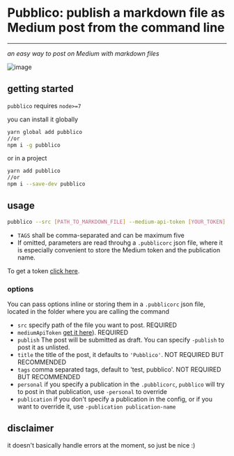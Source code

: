 # Pubblico: publish a markdown file as Medium post from the command line

---

*an easy way to post on Medium with markdown files*

![image](https://cloud.githubusercontent.com/assets/3280300/25977271/c3982aae-36ba-11e7-915b-1b499f02691d.png)


## getting started

`pubblico` requires `node>=7`

you can install it globally
```sh
yarn global add pubblico
//or
npm i -g pubblico
```

or in a project
```sh
yarn add pubblico
//or
npm i --save-dev pubblico
```

## usage

```sh
pubblico --src [PATH_TO_MARKDOWN_FILE] --medium-api-token [YOUR_TOKEN] --title [TITLE] --tags [TAGS] --publication [PUBLICATION]
```

* `TAGS` shall be comma-separated and can be maximum five 
* If omitted, parameters are read throuhg a `.pubblicorc` json file, where it is especially convenient to store the Medium token and the publication name.

To get a token [click here](https://medium.com/me/settings).

### options

You can pass options inline or storing them in a `.pubblicorc` json file, located in the folder where you are calling the command

- `src` specify path of the file you want to post. REQUIRED
- `mediumApiToken` [get it here](https://medium.com/me/settings)). REQUIRED
- `publish` The post will be submitted as draft. You can specify `-publish` to post it as unlisted.
- `title` the title of the post, it defaults to `'Pubblico'`. NOT REQUIRED BUT RECOMMENDED
- `tags` comma separated tags, default to 'test, pubblico'. NOT REQUIRED BUT RECOMMENDED
- `personal` if you specify a publication in the `.pubblicorc`, `pubblico` will try to post in that publication, use `-personal` to override
- `publication` if you don't specify a publication in the config, or if you want to override it, use `-publication publication-name`

## disclaimer
it doesn't basically handle errors at the moment, so just be nice :)
